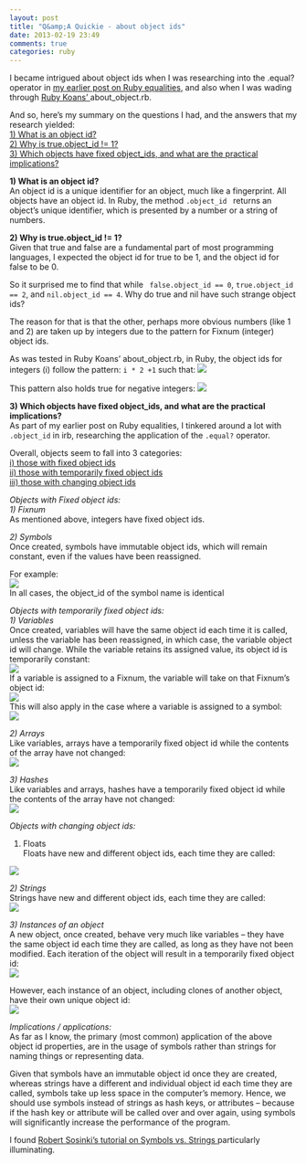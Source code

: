 ```yaml
---
layout: post
title: "Q&amp;A Quickie - about object ids"
date: 2013-02-19 23:49
comments: true
categories: ruby
---
```


I became intrigued about object ids when I was researching into the .equal? operator in <a href="http://ei-lene.github.com/blog/2013/02/08/all-equalities-are-equal/">my earlier post on Ruby equalities</a>, and also when I was wading through <a href="http://rubykoans.com/">Ruby Koans’ </a>about_object.rb.

And so, here’s my summary on the questions I had, and the answers that my research yielded:<br>
<a href="#q1">1) What is an object id?</a><br>
<a href="#q2">2) Why is true.object_id != 1?</a><br>
<a href="#q3">3) Which objects have fixed object_ids, and what are the practical implications?</a>


<strong><a name="q1">1) What is an object id?</a></strong><br>
An object id is a unique identifier for an object, much like a fingerprint. All objects have an object id. In Ruby, the method 
```.object_id ``` returns an object’s unique identifier, which is presented by a number or a string of numbers. 

<strong><a name="q2">2) Why is true.object_id != 1?</a></strong><br>
Given that true and false are a fundamental part of most programming languages, I expected the object id for true to be 1, and the object id for false to be 0.

So it surprised me to find that while ``` false.object_id == 0```, ```true.object_id == 2```, and ```nil.object_id == 4```. Why do true and nil have such strange object ids?

The reason for that is that the other, perhaps more obvious numbers (like 1 and 2) are taken up by integers due to the pattern for Fixnum (integer) object ids.

As was tested in Ruby Koans’ about_object.rb, in Ruby, the object ids for integers (i) follow the pattern: ```i * 2 +1```
such that:
<img src="http://ei-lene.github.com/images/2013_02_19/fixnum1.png">

This pattern also holds true for negative integers:
<img src="http://ei-lene.github.com/images/2013_02_19/fixnum2.png">

<strong><a name="q3">3) Which objects have fixed object_ids, and what are the practical implications?</a></strong><br>
As part of my earlier post on Ruby equalities, I tinkered around a lot with ```.object_id``` in irb, researching the application of the ```.equal?``` operator.

Overall, objects seem to fall into 3 categories:<br>
<a href="fixed">i)  those with fixed object ids</a><br>
<a href="#temporary">ii) those with temporarily fixed object ids</a><br>
<a href="#changing">iii)  those with changing object ids</a>

<em><a name="fixed">Objects with Fixed object ids:</a></em><br>
<em>1) Fixnum</em><br>
As mentioned above, integers have fixed object ids.

<em>2) Symbols</em><br>
Once created, symbols have immutable object ids, which will remain constant, even if the values have been reassigned.

For example:<br>
<img src="http://ei-lene.github.com/images/2013_02_19/symbols.png"><br>
In all cases, the object_id of the symbol name is identical

<em><a name="temporary">Objects with temporarily fixed object ids:</a></em><br>
<em>1) Variables </em><br>
Once created, variables will have the same object id each time it is called, unless the variable has been reassigned, in which case, the variable object id will change. While the variable retains its assigned value, its object id is temporarily constant:<br>
<img src="http://ei-lene.github.com/images/2013_02_19/variables1.png"><br>
If a variable is assigned to a Fixnum, the variable will take on that Fixnum’s object id: <br>
<img src="http://ei-lene.github.com/images/2013_02_19/variables2.png"><br>
This will also apply in the case where a variable is assigned to a symbol:<br>
<img src="http://ei-lene.github.com/images/2013_02_19/variables3.png">

<em>2) Arrays</em><br>
Like variables, arrays have a temporarily fixed object id while the contents of the array have not changed: <br>
<img src="http://ei-lene.github.com/images/2013_02_19/arrays.png">


<em>3) Hashes</em><br>
Like variables and arrays, hashes have a temporarily fixed object id while the contents of the array have not changed:<br>
<img src="http://ei-lene.github.com/images/2013_02_19/hashes.png">

<em><a name="changing">Objects with changing object ids:</a></em><br>
1) Floats<br>
Floats have new and different object ids, each time they are called:<br>
<img src="http://ei-lene.github.com/images/2013_02_19/floats.png">

<em>2) Strings</em><br>
Strings have new and different object ids, each time they are called: <br>
<img src="http://ei-lene.github.com/images/2013_02_19/strings.png">

<em>3) Instances of an object</em><br>
A new object, once created, behave very much like variables – they have the same object id each time they are called, as long as they have not been modified. Each iteration of the object will result in a temporarily fixed object id:<br>
<img src="http://ei-lene.github.com/images/2013_02_19/objectinstances1.png">

However, each instance of an object, including clones of another object, have their own unique object id:<br>
<img src="http://ei-lene.github.com/images/2013_02_19/objectinstances2.png">

<em>Implications / applications:</em><br>
As far as I know, the primary (most common) application of the above object id properties, are in the usage of symbols rather than strings for naming things or representing data.

Given that symbols have an immutable object id once they are created, whereas strings have a different and individual object id each time they are called, symbols take up less space in the computer’s memory. Hence, we should use symbols instead of strings as hash keys, or attributes – because if the hash key or attribute will be called over and over again, using symbols will significantly increase the performance of the program.

I found <a href="http://www.robertsosinski.com/2009/01/11/the-difference-between-ruby-symbols-and-strings/">Robert Sosinki’s tutorial on Symbols vs. Strings </a>particularly illuminating.







